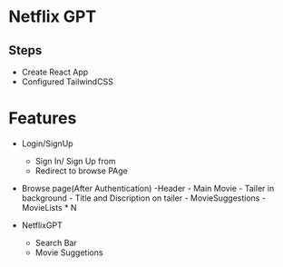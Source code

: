 # Netflix GPT

## Steps
- Create React App
- Configured TailwindCSS



# Features
- Login/SignUp
   - Sign In/ Sign Up from
   - Redirect to browse PAge
- Browse page(After Authentication)
   -Header
      - Main Movie
          - Tailer in background
          - Title and Discription on tailer
          - MovieSuggestions
             - MovieLists * N

- NetflixGPT
   - Search Bar
   - Movie Suggetions

